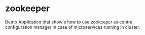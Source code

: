 # zookeeper
Demo Application that show's how to use zookeeper as central configuration manager in case of microservices running in cluster.
